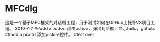 # MFCdlg
这是一个基于MFC框架的对话框工程，用于测试如何在GitHub上托管VS项目工程。
2016-7-7
##add a button
点击button，弹出对话框，显示hello，github.
##add a picctrl
添加picture控件。
#test over